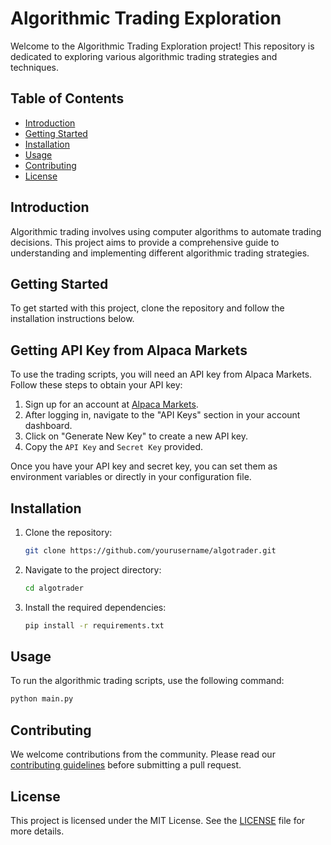 # Algorithmic Trading Exploration

Welcome to the Algorithmic Trading Exploration project! This repository is dedicated to exploring various algorithmic trading strategies and techniques.

## Table of Contents

- [Introduction](#introduction)
- [Getting Started](#getting-started)
- [Installation](#installation)
- [Usage](#usage)
- [Contributing](#contributing)
- [License](#license)

## Introduction

Algorithmic trading involves using computer algorithms to automate trading decisions. This project aims to provide a comprehensive guide to understanding and implementing different algorithmic trading strategies.

## Getting Started

To get started with this project, clone the repository and follow the installation instructions below.

## Getting API Key from Alpaca Markets

To use the trading scripts, you will need an API key from Alpaca Markets. Follow these steps to obtain your API key:

1. Sign up for an account at [Alpaca Markets](https://alpaca.markets/).
2. After logging in, navigate to the "API Keys" section in your account dashboard.
3. Click on "Generate New Key" to create a new API key.
4. Copy the `API Key` and `Secret Key` provided.

Once you have your API key and secret key, you can set them as environment variables or directly in your configuration file.

## Installation

1. Clone the repository:
    ```bash
    git clone https://github.com/yourusername/algotrader.git
    ```
2. Navigate to the project directory:
    ```bash
    cd algotrader
    ```
3. Install the required dependencies:
    ```bash
    pip install -r requirements.txt
    ```

## Usage

To run the algorithmic trading scripts, use the following command:
```bash
python main.py
```

## Contributing

We welcome contributions from the community. Please read our [contributing guidelines](CONTRIBUTING.md) before submitting a pull request.

## License
This project is licensed under the MIT License. See the [LICENSE](LICENSE) file for more details.
